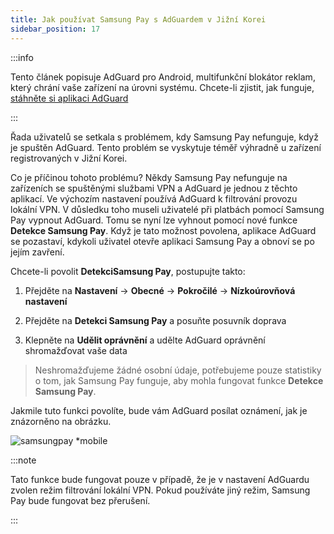 ```yaml
---
title: Jak používat Samsung Pay s AdGuardem v Jižní Korei
sidebar_position: 17
---
```


:::info

Tento článek popisuje AdGuard pro Android, multifunkční blokátor reklam, který chrání vaše zařízení na úrovni systému. Chcete-li zjistit, jak funguje, [stáhněte si aplikaci AdGuard](https://agrd.io/download-kb-adblock)

:::

Řada uživatelů se setkala s problémem, kdy Samsung Pay nefunguje, když je spuštěn AdGuard. Tento problém se vyskytuje téměř výhradně u zařízení registrovaných v Jižní Korei.

Co je příčinou tohoto problému? Někdy Samsung Pay nefunguje na zařízeních se spuštěnými službami VPN a AdGuard je jednou z těchto aplikací. Ve výchozím nastavení používá AdGuard k filtrování provozu lokální VPN. V důsledku toho museli uživatelé při platbách pomocí Samsung Pay vypnout AdGuard. Tomu se nyní lze vyhnout pomocí nové funkce **Detekce Samsung Pay**. Když je tato možnost povolena, aplikace AdGuard se pozastaví, kdykoli uživatel otevře aplikaci Samsung Pay a obnoví se po jejím zavření.

Chcete-li povolit **DetekciSamsung Pay**, postupujte takto:

1. Přejděte na **Nastavení** → **Obecné** → **Pokročilé** → **Nízkoúrovňová nastavení**

2. Přejděte na **Detekci Samsung Pay** a posuňte posuvník doprava

3. Klepněte na **Udělit oprávnění** a udělte AdGuard oprávnění shromažďovat vaše data

> Neshromažďujeme žádné osobní údaje, potřebujeme pouze statistiky o tom, jak Samsung Pay funguje, aby mohla fungovat funkce **Detekce Samsung Pay**.

Jakmile tuto funkci povolíte, bude vám AdGuard posílat oznámení, jak je znázorněno na obrázku.

![samsungpay *mobile](https://cdn.adtidy.org/content/kb/ad_blocker/android/solving_problems/samsungpay-with-adguard-in-south-korea/en.gif)

:::note

Tato funkce bude fungovat pouze v případě, že je v nastavení AdGuardu zvolen režim filtrování lokální VPN. Pokud používáte jiný režim, Samsung Pay bude fungovat bez přerušení.

:::
